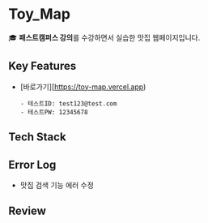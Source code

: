 # Toy_Map

🎓 **패스트캠퍼스 강의**를 수강하면서 실습한 맛집 웹페이지입니다.


## Key Features

- [바로가기][https://toy-map.vercel.app)
  ```
  - 테스트ID: test123@test.com
  - 테스트PW: 12345678
  ```

## Tech Stack

## Error Log
- 맛집 검색 기능 에러 수정

## Review
